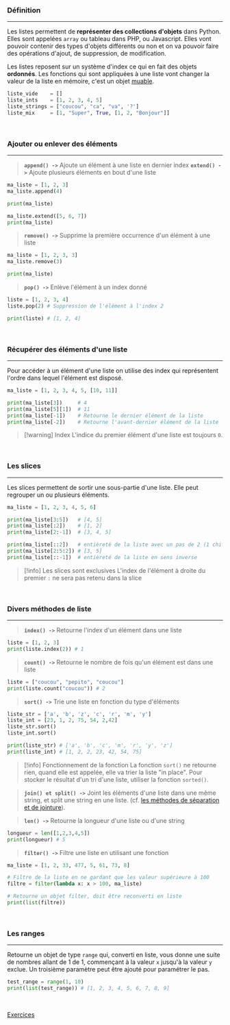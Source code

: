 ### Définition
---

Les listes permettent de **représenter des collections d'objets** dans Python. Elles sont appelées `array` ou tableau dans PHP, ou Javascript. Elles vont pouvoir contenir des types d'objets différents ou non et on va pouvoir faire des opérations d'ajout, de suppression, de modification. 

Les listes reposent sur un système d'index ce qui en fait des objets **ordonnés**. Les fonctions qui sont appliquées à une liste vont changer la valeur de la liste en mémoire, c'est un objet [muable](14.%20Les%20objets%20muables%20et%20immuables.md#Les%20objets%20muables).

```python
liste_vide    = []
liste_ints    = [1, 2, 3, 4, 5]
liste_strings = ["coucou", "ca", "va", '?']
liste_mix     = [1, "Super", True, [1, 2, "Bonjour"]]
```

<br>

### Ajouter ou enlever des éléments
---

> **`append() ->`** Ajoute un élément à une liste en dernier index
> **`extend() ->`** Ajoute plusieurs éléments en bout d'une liste 
```python
ma_liste = [1, 2, 3]
ma_liste.append(4)

print(ma_liste)

ma_liste.extend([5, 6, 7])
print(ma_liste)
```

> **`remove() ->`** Supprime la première occurrence d'un élément à une liste
```python
ma_liste = [1, 2, 3, 3]
ma_liste.remove(3)

print(ma_liste)
```

>**`pop() ->`** Enlève l'élément à un index donné
```python
liste = [1, 2, 3, 4]
liste.pop(2) # Suppression de l'élément à l'index 2

print(liste) # [1, 2, 4]
```

<br>

### Récupérer des éléments d'une liste
---

Pour accéder à un élément d'une liste on utilise des index qui représentent l'ordre dans lequel l'élément est disposé.

```python
ma_liste = [1, 2, 3, 4, 5, [10, 11]]

print(ma_liste[3])     # 4
print(ma_liste[5][1])  # 11
print(ma_liste[-1])    # Retourne le dernier élément de la liste
print(ma_liste[-2])    # Retourne l'avant-dernier élément de la liste
```


> [!warning] Index
> L'indice du premier élément d'une liste est toujours `0`.

<br>

### Les slices
---

Les slices permettent de sortir une sous-partie d'une liste. Elle peut regrouper un ou plusieurs éléments.

```python
ma_liste = [1, 2, 3, 4, 5, 6]

print(ma_liste[3:5])   # [4, 5]
print(ma_liste[:2])    # [1, 2]
print(ma_liste[2:-1])  # [3, 4, 5]

print(ma_liste[::2])   # entièreté de la liste avec un pas de 2 (1 chiffre sur 2)
print(ma_liste[2:5:2]) # [3, 5]
print(ma_liste[::-1])  # entièreté de la liste en sens inverse
```


> [!info] Les slices sont exclusives
> L'index de l'élément à droite du premier `:` ne sera pas retenu dans la slice

<br>

### Divers méthodes de liste
---

> **`index() ->`** Retourne l'index d'un élément dans une liste
```python
liste = [1, 2, 3]
print(liste.index(2)) # 1
```

> **`count() ->`** Retourne le nombre de fois qu'un élément est dans une liste
```python
liste = ["coucou", "pepito", "coucou"]
print(liste.count("coucou")) # 2
```

> **`sort() ->`** Trie une liste en fonction du type d'éléments
```python
liste_str = ['a', 'b', 'z', 'c', 'r', 'm', 'y']
liste_int = [23, 1, 2, 75, 54, 2,42]
liste_str.sort()
liste_int.sort()

print(liste_str) # ['a', 'b', 'c', 'm', 'r', 'y', 'z']
print(liste_int) # [1, 2, 2, 23, 42, 54, 75]
```


> [!info] Fonctionnement de la fonction
> 	La fonction `sort()` ne retourne rien, quand elle est appelée, elle va trier la liste "in place". Pour stocker le résultat d'un tri d'une liste, utiliser la fonction `sorted()`.


> **`join() et split() ->`** Joint les éléments d'une liste dans une même string, et split une string en une liste. (cf. [les méthodes de séparation et de jointure](8.%20Les%20méthodes%20de%20chaînes%20de%20caractères.md#%20Méthodes%20de%20séparation%20et%20de%20jointure)).

> **`len() ->`** Retourne la longueur d'une liste ou d'une string
```python
longueur = len([1,2,3,4,5])
print(longueur) # 5
```

> **`filter() ->`** Filtre une liste en utilisant une fonction
```python
ma_liste = [1, 2, 33, 477, 5, 61, 73, 8]

# Filtre de la liste en ne gardant que les valeur supérieure à 100
filtre = filter(lambda x: x > 100, ma_liste)

# Retourne un objet filter, doit être reconverti en liste
print(list(filtre))
```

<br>

### Les ranges
---

Retourne un objet de type `range` qui, converti en liste, vous donne une suite de nombres allant de 1 de 1, commençant à la valeur `x` jusqu'à la valeur `y` exclue. Un troisième paramètre peut être ajouté pour paramétrer le pas.

```python
test_range = range(1, 10)
print(list(test_range)) # [1, 2, 3, 4, 5, 6, 7, 8, 9]
```

<br>

[Exercices](../Exercices/Exercices%20-%20Les%20listes.md)
